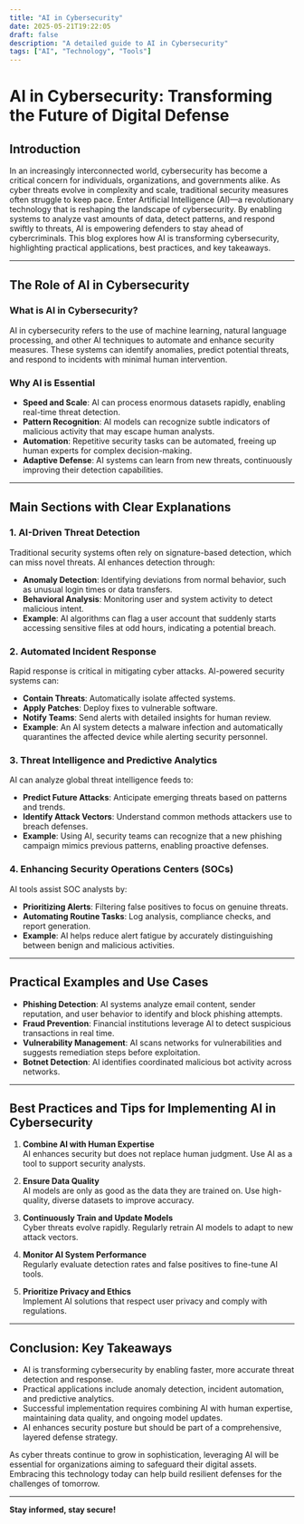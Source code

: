 ```yaml
---
title: "AI in Cybersecurity"
date: 2025-05-21T19:22:05
draft: false
description: "A detailed guide to AI in Cybersecurity"
tags: ["AI", "Technology", "Tools"]
---
```


# AI in Cybersecurity: Transforming the Future of Digital Defense

## Introduction

In an increasingly interconnected world, cybersecurity has become a critical concern for individuals, organizations, and governments alike. As cyber threats evolve in complexity and scale, traditional security measures often struggle to keep pace. Enter Artificial Intelligence (AI)—a revolutionary technology that is reshaping the landscape of cybersecurity. By enabling systems to analyze vast amounts of data, detect patterns, and respond swiftly to threats, AI is empowering defenders to stay ahead of cybercriminals. This blog explores how AI is transforming cybersecurity, highlighting practical applications, best practices, and key takeaways.

---

## The Role of AI in Cybersecurity

### What is AI in Cybersecurity?

AI in cybersecurity refers to the use of machine learning, natural language processing, and other AI techniques to automate and enhance security measures. These systems can identify anomalies, predict potential threats, and respond to incidents with minimal human intervention.

### Why AI is Essential

- **Speed and Scale**: AI can process enormous datasets rapidly, enabling real-time threat detection.
- **Pattern Recognition**: AI models can recognize subtle indicators of malicious activity that may escape human analysts.
- **Automation**: Repetitive security tasks can be automated, freeing up human experts for complex decision-making.
- **Adaptive Defense**: AI systems can learn from new threats, continuously improving their detection capabilities.

---

## Main Sections with Clear Explanations

### 1. AI-Driven Threat Detection

Traditional security systems often rely on signature-based detection, which can miss novel threats. AI enhances detection through:

- **Anomaly Detection**: Identifying deviations from normal behavior, such as unusual login times or data transfers.
- **Behavioral Analysis**: Monitoring user and system activity to detect malicious intent.
- **Example**: AI algorithms can flag a user account that suddenly starts accessing sensitive files at odd hours, indicating a potential breach.

### 2. Automated Incident Response

Rapid response is critical in mitigating cyber attacks. AI-powered security systems can:

- **Contain Threats**: Automatically isolate affected systems.
- **Apply Patches**: Deploy fixes to vulnerable software.
- **Notify Teams**: Send alerts with detailed insights for human review.
- **Example**: An AI system detects a malware infection and automatically quarantines the affected device while alerting security personnel.

### 3. Threat Intelligence and Predictive Analytics

AI can analyze global threat intelligence feeds to:

- **Predict Future Attacks**: Anticipate emerging threats based on patterns and trends.
- **Identify Attack Vectors**: Understand common methods attackers use to breach defenses.
- **Example**: Using AI, security teams can recognize that a new phishing campaign mimics previous patterns, enabling proactive defenses.

### 4. Enhancing Security Operations Centers (SOCs)

AI tools assist SOC analysts by:

- **Prioritizing Alerts**: Filtering false positives to focus on genuine threats.
- **Automating Routine Tasks**: Log analysis, compliance checks, and report generation.
- **Example**: AI helps reduce alert fatigue by accurately distinguishing between benign and malicious activities.

---

## Practical Examples and Use Cases

- **Phishing Detection**: AI systems analyze email content, sender reputation, and user behavior to identify and block phishing attempts.
- **Fraud Prevention**: Financial institutions leverage AI to detect suspicious transactions in real time.
- **Vulnerability Management**: AI scans networks for vulnerabilities and suggests remediation steps before exploitation.
- **Botnet Detection**: AI identifies coordinated malicious bot activity across networks.

---

## Best Practices and Tips for Implementing AI in Cybersecurity

1. **Combine AI with Human Expertise**  
AI enhances security but does not replace human judgment. Use AI as a tool to support security analysts.

2. **Ensure Data Quality**  
AI models are only as good as the data they are trained on. Use high-quality, diverse datasets to improve accuracy.

3. **Continuously Train and Update Models**  
Cyber threats evolve rapidly. Regularly retrain AI models to adapt to new attack vectors.

4. **Monitor AI System Performance**  
Regularly evaluate detection rates and false positives to fine-tune AI tools.

5. **Prioritize Privacy and Ethics**  
Implement AI solutions that respect user privacy and comply with regulations.

---

## Conclusion: Key Takeaways

- AI is transforming cybersecurity by enabling faster, more accurate threat detection and response.
- Practical applications include anomaly detection, incident automation, and predictive analytics.
- Successful implementation requires combining AI with human expertise, maintaining data quality, and ongoing model updates.
- AI enhances security posture but should be part of a comprehensive, layered defense strategy.

As cyber threats continue to grow in sophistication, leveraging AI will be essential for organizations aiming to safeguard their digital assets. Embracing this technology today can help build resilient defenses for the challenges of tomorrow.

---

**Stay informed, stay secure!**